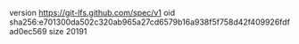 version https://git-lfs.github.com/spec/v1
oid sha256:e701300da502c320ab965a27cd6579b16a938f5f758d42f409926fdfad0ec569
size 20191
